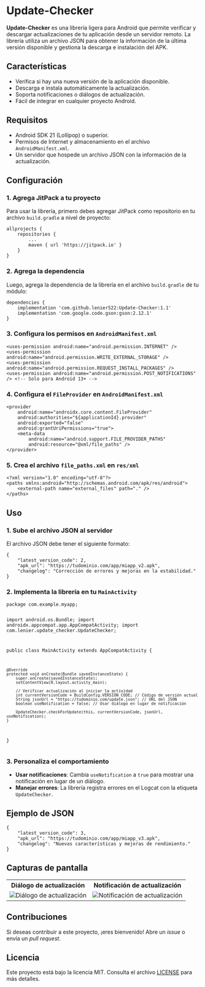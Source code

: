 <!DOCTYPE html>
<html lang="es">
<head>
    <meta charset="UTF-8">
    <meta name="viewport" content="width=device-width, initial-scale=1.0">
</head>
<body>

<h1>Update-Checker</h1>

<p><strong>Update-Checker</strong> es una librería ligera para Android que permite verificar y descargar actualizaciones de tu aplicación desde un servidor remoto. La librería utiliza un archivo JSON para obtener la información de la última versión disponible y gestiona la descarga e instalación del APK.</p>

<h2>Características</h2>
<ul>
    <li>Verifica si hay una nueva versión de la aplicación disponible.</li>
    <li>Descarga e instala automáticamente la actualización.</li>
    <li>Soporta notificaciones o diálogos de actualización.</li>
    <li>Fácil de integrar en cualquier proyecto Android.</li>
</ul>

<h2>Requisitos</h2>
<ul>
    <li>Android SDK 21 (Lollipop) o superior.</li>
    <li>Permisos de Internet y almacenamiento en el archivo <code>AndroidManifest.xml</code>.</li>
    <li>Un servidor que hospede un archivo JSON con la información de la actualización.</li>
</ul>

<h2>Configuración</h2>

<h3>1. Agrega JitPack a tu proyecto</h3>
<p>Para usar la librería, primero debes agregar JitPack como repositorio en tu archivo <code>build.gradle</code> a nivel de proyecto:</p>
<pre><code>allprojects {
    repositories {
        ...
        maven { url 'https://jitpack.io' }
    }
}
</code></pre>

<h3>2. Agrega la dependencia</h3>
<p>Luego, agrega la dependencia de la librería en el archivo <code>build.gradle</code> de tu módulo:</p>
<pre><code>dependencies {
    implementation 'com.github.lenier522:Update-Checker:1.1'
    implementation 'com.google.code.gson:gson:2.12.1'
}
</code></pre>

<h3>3. Configura los permisos en <code>AndroidManifest.xml</code></h3>
<pre><code>&lt;uses-permission android:name="android.permission.INTERNET" /&gt;
&lt;uses-permission android:name="android.permission.WRITE_EXTERNAL_STORAGE" /&gt;
&lt;uses-permission android:name="android.permission.REQUEST_INSTALL_PACKAGES" /&gt;
&lt;uses-permission android:name="android.permission.POST_NOTIFICATIONS" /&gt; &lt;!-- Solo para Android 13+ --&gt;
</code></pre>

<h3>4. Configura el <code>FileProvider</code> en <code>AndroidManifest.xml</code></h3>
<pre><code>&lt;provider
    android:name="androidx.core.content.FileProvider"
    android:authorities="${applicationId}.provider"
    android:exported="false"
    android:grantUriPermissions="true"&gt;
    &lt;meta-data
        android:name="android.support.FILE_PROVIDER_PATHS"
        android:resource="@xml/file_paths" /&gt;
&lt;/provider&gt;
</code></pre>

<h3>5. Crea el archivo <code>file_paths.xml</code> en <code>res/xml</code></h3>
<pre><code>&lt;?xml version="1.0" encoding="utf-8"?&gt;
&lt;paths xmlns:android="http://schemas.android.com/apk/res/android"&gt;
    &lt;external-path name="external_files" path="." /&gt;
&lt;/paths&gt;
</code></pre>

<h2>Uso</h2>

<h3>1. Sube el archivo JSON al servidor</h3>
<p>El archivo JSON debe tener el siguiente formato:</p>
<pre><code>{
    "latest_version_code": 2,
    "apk_url": "https://tudominio.com/app/miapp_v2.apk",
    "changelog": "Corrección de errores y mejoras en la estabilidad."
}
</code></pre>

<h3>2. Implementa la librería en tu <code>MainActivity</code></h3>
<pre><code>package com.example.myapp;

import android.os.Bundle;
import androidx.appcompat.app.AppCompatActivity;
import com.lenier.update_checker.UpdateChecker;

public class MainActivity extends AppCompatActivity {

    @Override
    protected void onCreate(Bundle savedInstanceState) {
        super.onCreate(savedInstanceState);
        setContentView(R.layout.activity_main);

        // Verificar actualización al iniciar la actividad
        int currentVersionCode = BuildConfig.VERSION_CODE; // Código de versión actual
        String jsonUrl = "https://tudominio.com/update.json"; // URL del JSON
        boolean useNotification = false; // Usar diálogo en lugar de notificación

        UpdateChecker.checkForUpdate(this, currentVersionCode, jsonUrl, useNotification);
    }
}
</code></pre>

<h3>3. Personaliza el comportamiento</h3>
<ul>
    <li><strong>Usar notificaciones</strong>: Cambia <code>useNotification</code> a <code>true</code> para mostrar una notificación en lugar de un diálogo.</li>
    <li><strong>Manejar errores</strong>: La librería registra errores en el Logcat con la etiqueta <code>UpdateChecker</code>.</li>
</ul>

<h2>Ejemplo de JSON</h2>
<pre><code>{
    "latest_version_code": 3,
    "apk_url": "https://tudominio.com/app/miapp_v3.apk",
    "changelog": "Nuevas características y mejoras de rendimiento."
}
</code></pre>

<h2>Capturas de pantalla</h2>
<table>
    <tr>
        <th>Diálogo de actualización</th>
        <th>Notificación de actualización</th>
    </tr>
    <tr>
        <td><img src="https://perf3ctsolutions.com/cap1.jpg" alt="Diálogo de actualización"></td>
        <td><img src="https://perf3ctsolutions.com/cap2.jpg" alt="Notificación de actualización"></td>
    </tr>
</table>

<h2>Contribuciones</h2>
<p>Si deseas contribuir a este proyecto, ¡eres bienvenido! Abre un <em>issue</em> o envía un <em>pull request</em>.</p>

<h2>Licencia</h2>
<p>Este proyecto está bajo la licencia MIT. Consulta el archivo <a href="LICENSE">LICENSE</a> para más detalles.</p>

</body>
</html>

